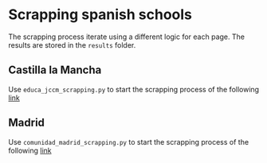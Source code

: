 # Scrapping spanish schools

The scrapping process iterate using a different logic for each page. The results are stored in the `results` folder.


## Castilla la Mancha

Use `educa_jccm_scrapping.py` to start the scrapping process of the following [link](http://www.educa.jccm.es/es/centros)

## Madrid

Use `comunidad_madrid_scrapping.py` to start the scrapping process of the following [link](http://gestiona.madrid.org/wpad_pub/run/j/BusquedaAvanzada.icm)

